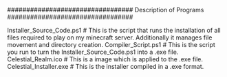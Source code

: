 #################################
    Description of Programs
#################################

Installer_Source_Code.ps1   # This is the script that runs the installation of all files required to play on my minecraft server. Additionally it manages file movement and directory creation.
Compiler_Script.ps1         # This is the script you run to turn the Installer_Source_Code.ps1 into a .exe file. 
Celestial_Realm.ico         # This is a image which is applied to the .exe file.
Celestial_Installer.exe     # This is the installer compiled in a .exe format.

